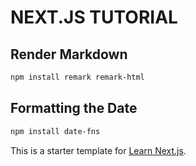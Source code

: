 # NEXT.JS TUTORIAL

## Render Markdown
```bash
npm install remark remark-html
```

## Formatting the Date
```bash
npm install date-fns
```
This is a starter template for [Learn Next.js](https://nextjs.org/learn).